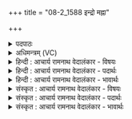 +++
title = "08-2_1588 इन्द्रो मह्ना"

+++
<details><summary>पदपाठः</summary>

इ꣡न्द्रः꣢꣯। म꣣ह्ना꣢। रो꣡द꣢꣯सी꣣इ꣡ति꣢। प꣣प्रथत्। श꣡वः꣢꣯। इ꣡न्द्रः꣢꣯। सू꣡र्य꣢꣯म्। अ꣣रोचयत्। इ꣡न्द्रे꣢꣯। ह꣢। वि꣡श्वा꣢꣯। भु꣡व꣢꣯नानि। ये꣣मिरे। इ꣡न्द्रे꣢꣯। स्वा꣣ना꣡सः꣢। इ꣡न्द꣢꣯वः। १५८८।
</details>

<details><summary>अधिमन्त्रम् (VC)</summary>

- इन्द्रः
- मेध्यातिथिः काण्वः
- बार्हतः प्रगाथः (विषमा बृहती, समा सतोबृहती)
- पञ्चमः
</details>

<details><summary>हिन्दी : आचार्य रामनाथ वेदालंकार - विषयः</summary>

अगले मन्त्र में जगदीश्वर की महिमा वर्णित है।
</details>

<details><summary>हिन्दी : आचार्य रामनाथ वेदालंकार - पदार्थः</summary>

पदार्थान्वयभाषाः -  (इन्द्रः) जगदीश्वर ने (मह्ना) अपनी महिमा से (रोदसी) द्यावापृथिवी को और (शवः) उनके बल को (पप्रथत्) फैलाया है। (इन्द्रः) जगदीश्वर ने ही (सूर्यम्) सूर्य को (अरोचयत्) चमकाया है। (इन्द्रे ह) जगदीश्वर के आश्रय में ही (विश्वा भुवनानि) सब लोक (येमिरे) नियन्त्रित हैं। (इन्द्रे) जगदीश्वर के आश्रय में ही (स्वानासः) बहते हुए (इन्दवः) जल (येमिरे) नियन्त्रित हैं ॥२॥
</details>

<details><summary>हिन्दी : आचार्य रामनाथ वेदालंकार - भावार्थः</summary>

भावार्थभाषाः -  ग्रह,उपग्रह,सूर्य,नक्षत्र,नीहारिका आदि सभी लोक जगत्स्रष्टा परमेश्वर की ही महिमा से धारित और नियन्त्रित होकर ठहरे हुए हैं ॥२॥
</details>

<details><summary>संस्कृत : आचार्य रामनाथ वेदालंकार - विषयः</summary>

अथ जगदीश्वरस्य महिमानमाह।
</details>

<details><summary>संस्कृत : आचार्य रामनाथ वेदालंकार - पदार्थः</summary>

पदार्थान्वयभाषाः -  (इन्द्रः) जगदीश्वरः (मह्ना) स्वमहिम्ना (रोदसी) द्यावापृथिव्यौ (शवः) तयोर्बलं च (पप्रथत्) विस्तारितवानस्ति। (इन्द्रः) जगदीश्वर एव (सूर्यम्) आदित्यम् (अरोचयत्) भासितवानस्ति। (इन्द्रे ह) जगदीश्वरस्य आश्रय एव (विश्वा भुवनानि) सर्वे लोका (येमिरे) नियन्त्रिताः सन्ति। (इन्द्रे) जगदीश्वरस्य आश्रय एव (स्वानासः) प्रवहमानाः (इन्दवः) आपः।[इन्दुरित्युदकनामसु पठितम्। निघं० १।१२।] (येमिरे) नियन्त्रिताः सन्ति ॥२॥
</details>

<details><summary>संस्कृत : आचार्य रामनाथ वेदालंकार - भावार्थः</summary>

भावार्थभाषाः -  ग्रहोपग्रहसूर्यनक्षत्रनीहारिकादयः सर्वेऽपि लोकाः जगत्स्रष्टुः परमेश्वरस्यैव महिम्ना धारिता नियन्त्रिताश्च तिष्ठन्ति ॥२॥
</details>
